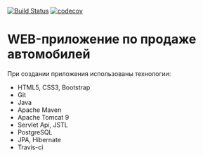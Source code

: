 [![Build Status](https://travis-ci.org/Madrabit/cars-for-sale.svg?branch=master)](https://travis-ci.org/Madrabit/cars-for-sale)
[![codecov](https://codecov.io/gh/Madrabit/cars-for-sale/branch/master/graph/badge.svg)](https://codecov.io/gh/Madrabit/cars-for-sale)

# WEB-приложение по продаже автомобилей

При создании приложения использованы технологии:

* HTML5, CSS3, Bootstrap
* Git
* Java 
* Apache Maven
* Apache Tomcat 9
* Servlet Api, JSTL
* PostgreSQL
* JPA, Hibernate
* Travis-ci

